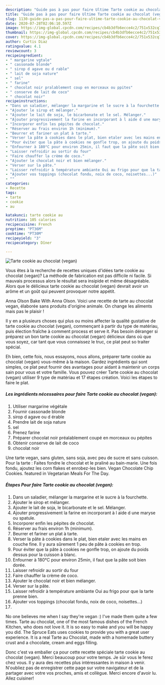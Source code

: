 ```yaml
---
description: "Guide pas à pas pour faire Ultime Tarte cookie au chocolat (vegan)"
title: "Guide pas à pas pour faire Ultime Tarte cookie au chocolat (vegan)"
slug: 1130-guide-pas-a-pas-pour-faire-ultime-tarte-cookie-au-chocolat-vegan
date: 2020-07-28T02:06:10.597Z
image: https://img-global.cpcdn.com/recipes/cb4b3dfb6ecce4c2/751x532cq70/tarte-cookie-au-chocolat-vegan-photo-principale-de-la-recette.jpg
thumbnail: https://img-global.cpcdn.com/recipes/cb4b3dfb6ecce4c2/751x532cq70/tarte-cookie-au-chocolat-vegan-photo-principale-de-la-recette.jpg
cover: https://img-global.cpcdn.com/recipes/cb4b3dfb6ecce4c2/751x532cq70/tarte-cookie-au-chocolat-vegan-photo-principale-de-la-recette.jpg
author: Curtis Diaz
ratingvalue: 4.1
reviewcount: 3
recipeingredient:
- " margarine vgtale"
- " cassonade blonde"
- " sirop d agave ou d rable"
- " lait de soja nature"
- " sel"
- " farine"
- " chocolat noir pralablement coup en morceaux ou ppites"
- " conserve de lait de coco"
- " chocolat noir"
recipeinstructions:
- "Dans un saladier, mélanger la margarine et le sucre à la fourchette."
- "Ajouter le sirop et mélanger."
- "Ajouter le lait de soja, le bicarbonate et le sel. Mélanger."
- "Ajouter progressivement la farine en incorporant à l aide d une maryse ou spatule."
- "Incorporer enfin les pépites de chocolat."
- "Réserver au frais environ 1h (minimum)."
- "Beurrer et fariner un plat à tarte."
- "Verser la pâte à cookies dans le plat, bien etaler avec les mains en couche fine. Il y aura sûrement 1 peu de pâte à cookies en trop."
- "Pour éviter que la pâte à cookies ne gonfle trop, on ajoute du poids dessus pour la cuisson à blanc."
- "Enfourner à 180°C pour environ 25min, il faut que la pâte soit bien dorée."
- "Laisser refroidir au sortir du four"
- "Faire chauffer la crème de coco."
- "Ajouter le chocolat noir et bien mélanger."
- "Verser sur la pâte."
- "Laisser refroidir à température ambiante Oui au frigo pour que la tarte prenne bien."
- "Ajouter vos toppings (chocolat fondu, noix de coco, noisettes...)"
- ""
categories:
- Recette
tags:
- tarte
- cookie
- au

katakunci: tarte cookie au 
nutrition: 105 calories
recipecuisine: French
preptime: "PT36M"
cooktime: "PT30M"
recipeyield: "3"
recipecategory: Dîner

---
```



![Tarte cookie au chocolat (vegan)](https://img-global.cpcdn.com/recipes/cb4b3dfb6ecce4c2/751x532cq70/tarte-cookie-au-chocolat-vegan-photo-principale-de-la-recette.jpg)

Vous êtes à la recherche de recettes uniques d'idées tarte cookie au chocolat (vegan)? La méthode de fabrication est pas difficile ni facile. Si mauvais processus alors le résultat sera insipide et même désagréable. Alors que le délicieux tarte cookie au chocolat (vegan) devrait avoir un arôme et un goût qui peuvent provoquer notre appétit.

Anna Olson Bake With Anna Olson. Voici une recette de tarte au chocolat vegan, élaborée sans produits d&#39;origine animale. On change les aliments mais pas le plaisir !

Il y en a plusieurs choses qui plus ou moins affecter la qualité gustative de tarte cookie au chocolat (vegan), commençant à partir du type de matériau, puis élection fraîche à comment process et serve it. Pas besoin déranger si préparez un bon tarte cookie au chocolat (vegan) délicieux dans où que vous soyez, car tant que vous connaissez le truc, ce plat peut so traiter spécial.


Eh bien, cette fois, nous essayons, nous allons, préparer tarte cookie au chocolat (vegan) vous-même à la maison. Gardez ingrédients qui sont simples, ce plat peut fournir des avantages pour aidant à maintenir un corps sain pour vous et votre famille. Vous pouvez créer Tarte cookie au chocolat (vegan) utiliser 9 type de matériau et 17 étapes création. Voici les étapes to faire le plat.

<!--inarticleads1-->

##### Les ingrédients nécessaires pour faire Tarte cookie au chocolat (vegan):

1. Utiliser  margarine végétale
1. Fournir  cassonade blonde
1.   sirop d agave ou d érable
1. Prendre  lait de soja nature
1.   sel
1. Prenez  farine
1. Préparer  chocolat noir préalablement coupé en morceaux ou pépites
1. Obtenir  conserve de lait de coco
1.   chocolat noir


Une tarte vegan, sans gluten, sans soja, avec peu de sucre et sans cuisson. Pour la tarte : Faites fondre le chocolat et le praliné au bain-marie. Une fois fondu, ajoutez les corn flakes et enrobez-les bien. Vegan Chocolate Chip Cookies. featured in Vegetarian Meals For The Day. 

<!--inarticleads2-->

##### Étapes Pour faire Tarte cookie au chocolat (vegan):

1. Dans un saladier, mélanger la margarine et le sucre à la fourchette.
1. Ajouter le sirop et mélanger.
1. Ajouter le lait de soja, le bicarbonate et le sel. Mélanger.
1. Ajouter progressivement la farine en incorporant à l aide d une maryse ou spatule.
1. Incorporer enfin les pépites de chocolat.
1. Réserver au frais environ 1h (minimum).
1. Beurrer et fariner un plat à tarte.
1. Verser la pâte à cookies dans le plat, bien etaler avec les mains en couche fine. Il y aura sûrement 1 peu de pâte à cookies en trop.
1. Pour éviter que la pâte à cookies ne gonfle trop, on ajoute du poids dessus pour la cuisson à blanc.
1. Enfourner à 180°C pour environ 25min, il faut que la pâte soit bien dorée.
1. Laisser refroidir au sortir du four
1. Faire chauffer la crème de coco.
1. Ajouter le chocolat noir et bien mélanger.
1. Verser sur la pâte.
1. Laisser refroidir à température ambiante Oui au frigo pour que la tarte prenne bien.
1. Ajouter vos toppings (chocolat fondu, noix de coco, noisettes...)
1. 


No one believes me when I say they&#39;re vegan :) I&#39;ve made them quite a few times. Tarte au chocolat, one of the most famous dishes of the French Kitchen, who does not love it. It is so easy to make and you will be happy you did. The Spruce Eats uses cookies to provide you with a great user experience. It is a real Tarte au Chocolat, made with a homemade buttery crust and a chocolate, cream and eggs filling. 


Donc c'est va emballer ça pour cette recette spéciale tarte cookie au chocolat (vegan). Merci beaucoup pour votre temps. Je sûr vous le ferez chez vous. Il y aura des recettes plus  intéressantes in maison à venir. N'oubliez pas de enregistrer cette page sur votre navigateur et de la partager avec votre vos proches, amis et collègue. Merci encore d'avoir lu. Allez cuisiner!

